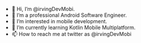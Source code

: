 - 👋 Hi, I’m @irvingDevMobi.
- 💞️ I’m a professional Android Software Engineer.
- 👀 I’m interested in mobile development.
- 🌱 I’m currently learning Kotlin Mobile Multiplatform.
- 📫 How to reach me at twitter as @irvingDevMobi

<!---
irvingDevMobi/irvingDevMobi is a ✨ special ✨ repository because its `README.md` (this file) appears on your GitHub profile.
You can click the Preview link to take a look at your changes.
--->
